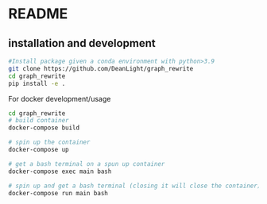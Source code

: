 # README

## installation and development

```bash
#Install package given a conda environment with python>3.9
git clone https://github.com/DeanLight/graph_rewrite
cd graph_rewrite
pip install -e .

```

For docker development/usage
```bash
cd graph_rewrite
# build container
docker-compose build

# spin up the container
docker-compose up

# get a bash terminal on a spun up container
docker-compose exec main bash

# spin up and get a bash terminal (closing it will close the container)
docker-compose run main bash

```